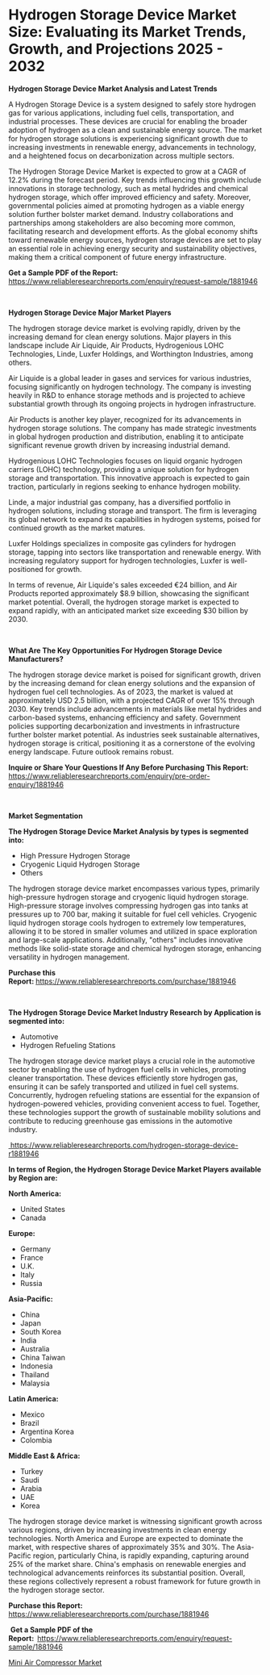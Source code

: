 <p><h1>Hydrogen Storage Device Market Size: Evaluating its Market Trends, Growth, and Projections 2025 - 2032</h1></p><p><strong>Hydrogen Storage Device Market Analysis and Latest Trends</strong></p>
<p><p>A Hydrogen Storage Device is a system designed to safely store hydrogen gas for various applications, including fuel cells, transportation, and industrial processes. These devices are crucial for enabling the broader adoption of hydrogen as a clean and sustainable energy source. The market for hydrogen storage solutions is experiencing significant growth due to increasing investments in renewable energy, advancements in technology, and a heightened focus on decarbonization across multiple sectors.</p><p>The Hydrogen Storage Device Market is expected to grow at a CAGR of 12.2% during the forecast period. Key trends influencing this growth include innovations in storage technology, such as metal hydrides and chemical hydrogen storage, which offer improved efficiency and safety. Moreover, governmental policies aimed at promoting hydrogen as a viable energy solution further bolster market demand. Industry collaborations and partnerships among stakeholders are also becoming more common, facilitating research and development efforts. As the global economy shifts toward renewable energy sources, hydrogen storage devices are set to play an essential role in achieving energy security and sustainability objectives, making them a critical component of future energy infrastructure.</p></p>
<p><strong>Get a Sample PDF of the Report:&nbsp;</strong> <a href="https://www.reliableresearchreports.com/enquiry/request-sample/1881946?utm_campaign=2452&utm_medium=2&utm_source=Github&utm_content=ia&utm_term=23022025&utm_id=hydrogen-storage-device">https://www.reliableresearchreports.com/enquiry/request-sample/1881946</a></p>
<p>&nbsp;</p>
<p><strong>Hydrogen Storage Device Major Market Players</strong></p>
<p><p>The hydrogen storage device market is evolving rapidly, driven by the increasing demand for clean energy solutions. Major players in this landscape include Air Liquide, Air Products, Hydrogenious LOHC Technologies, Linde, Luxfer Holdings, and Worthington Industries, among others.</p><p>Air Liquide is a global leader in gases and services for various industries, focusing significantly on hydrogen technology. The company is investing heavily in R&D to enhance storage methods and is projected to achieve substantial growth through its ongoing projects in hydrogen infrastructure.</p><p>Air Products is another key player, recognized for its advancements in hydrogen storage solutions. The company has made strategic investments in global hydrogen production and distribution, enabling it to anticipate significant revenue growth driven by increasing industrial demand.</p><p>Hydrogenious LOHC Technologies focuses on liquid organic hydrogen carriers (LOHC) technology, providing a unique solution for hydrogen storage and transportation. This innovative approach is expected to gain traction, particularly in regions seeking to enhance hydrogen mobility.</p><p>Linde, a major industrial gas company, has a diversified portfolio in hydrogen solutions, including storage and transport. The firm is leveraging its global network to expand its capabilities in hydrogen systems, poised for continued growth as the market matures.</p><p>Luxfer Holdings specializes in composite gas cylinders for hydrogen storage, tapping into sectors like transportation and renewable energy. With increasing regulatory support for hydrogen technologies, Luxfer is well-positioned for growth.</p><p>In terms of revenue, Air Liquide's sales exceeded €24 billion, and Air Products reported approximately $8.9 billion, showcasing the significant market potential. Overall, the hydrogen storage market is expected to expand rapidly, with an anticipated market size exceeding $30 billion by 2030.</p></p>
<p>&nbsp;</p>
<p><strong>What Are The Key Opportunities For Hydrogen Storage Device Manufacturers?</strong></p>
<p><p>The hydrogen storage device market is poised for significant growth, driven by the increasing demand for clean energy solutions and the expansion of hydrogen fuel cell technologies. As of 2023, the market is valued at approximately USD 2.5 billion, with a projected CAGR of over 15% through 2030. Key trends include advancements in materials like metal hydrides and carbon-based systems, enhancing efficiency and safety. Government policies supporting decarbonization and investments in infrastructure further bolster market potential. As industries seek sustainable alternatives, hydrogen storage is critical, positioning it as a cornerstone of the evolving energy landscape. Future outlook remains robust.</p></p>
<p><strong>Inquire or Share Your Questions If Any Before Purchasing This Report:</strong> <a href="https://www.reliableresearchreports.com/enquiry/pre-order-enquiry/1881946?utm_campaign=2452&utm_medium=2&utm_source=Github&utm_content=ia&utm_term=23022025&utm_id=hydrogen-storage-device">https://www.reliableresearchreports.com/enquiry/pre-order-enquiry/1881946</a></p>
<p>&nbsp;</p>
<p><strong>Market Segmentation</strong></p>
<p><strong>The Hydrogen Storage Device Market Analysis by types is segmented into:</strong></p>
<p><ul><li>High Pressure Hydrogen Storage</li><li>Cryogenic Liquid Hydrogen Storage</li><li>Others</li></ul></p>
<p><p>The hydrogen storage device market encompasses various types, primarily high-pressure hydrogen storage and cryogenic liquid hydrogen storage. High-pressure storage involves compressing hydrogen gas into tanks at pressures up to 700 bar, making it suitable for fuel cell vehicles. Cryogenic liquid hydrogen storage cools hydrogen to extremely low temperatures, allowing it to be stored in smaller volumes and utilized in space exploration and large-scale applications. Additionally, "others" includes innovative methods like solid-state storage and chemical hydrogen storage, enhancing versatility in hydrogen management.</p></p>
<p><strong>Purchase this Report:&nbsp;</strong><a href="https://www.reliableresearchreports.com/purchase/1881946?utm_campaign=2452&utm_medium=2&utm_source=Github&utm_content=ia&utm_term=23022025&utm_id=hydrogen-storage-device">https://www.reliableresearchreports.com/purchase/1881946</a></p>
<p>&nbsp;</p>
<p><strong>The Hydrogen Storage Device Market Industry Research by Application is segmented into:</strong></p>
<p><ul><li>Automotive</li><li>Hydrogen Refueling Stations</li></ul></p>
<p><p>The hydrogen storage device market plays a crucial role in the automotive sector by enabling the use of hydrogen fuel cells in vehicles, promoting cleaner transportation. These devices efficiently store hydrogen gas, ensuring it can be safely transported and utilized in fuel cell systems. Concurrently, hydrogen refueling stations are essential for the expansion of hydrogen-powered vehicles, providing convenient access to fuel. Together, these technologies support the growth of sustainable mobility solutions and contribute to reducing greenhouse gas emissions in the automotive industry.</p></p>
<p><a href="https://www.reliableresearchreports.com/hydrogen-storage-device-r1881946?utm_campaign=2452&utm_medium=2&utm_source=Github&utm_content=ia&utm_term=23022025&utm_id=hydrogen-storage-device">&nbsp;https://www.reliableresearchreports.com/hydrogen-storage-device-r1881946</a></p>
<p><strong>In terms of Region, the Hydrogen Storage Device Market Players available by Region are:</strong></p>
<p>
    <p> <strong> North America: </strong>
        <ul>
            <li>United States</li>
            <li>Canada</li>
        </ul>
        </p> 
    <p> <strong> Europe: </strong>
        <ul>
            <li>Germany</li>
            <li>France</li>
            <li>U.K.</li>
            <li>Italy</li>
            <li>Russia</li>
        </ul>
        </p> 
    <p> <strong> Asia-Pacific: </strong>
        <ul>
            <li>China</li>
            <li>Japan</li>
            <li>South Korea</li>
            <li>India</li>
            <li>Australia</li>
            <li>China Taiwan</li>
            <li>Indonesia</li>
            <li>Thailand</li>
            <li>Malaysia</li>
        </ul>
        </p> 
    <p> <strong> Latin America: </strong>
        <ul>
            <li>Mexico</li>
            <li>Brazil</li>
            <li>Argentina Korea</li>
            <li>Colombia</li>
        </ul>
        </p> 
    <p> <strong> Middle East & Africa: </strong>
        <ul>
            <li>Turkey</li>
            <li>Saudi</li>
            <li>Arabia</li>
            <li>UAE</li>
            <li>Korea</li>
        </ul>
    </p>
    </p>
<p><p>The hydrogen storage device market is witnessing significant growth across various regions, driven by increasing investments in clean energy technologies. North America and Europe are expected to dominate the market, with respective shares of approximately 35% and 30%. The Asia-Pacific region, particularly China, is rapidly expanding, capturing around 25% of the market share. China's emphasis on renewable energies and technological advancements reinforces its substantial position. Overall, these regions collectively represent a robust framework for future growth in the hydrogen storage sector.</p></p>
<p><strong>Purchase this Report: </strong><a href="https://www.reliableresearchreports.com/purchase/1881946?utm_campaign=2452&utm_medium=2&utm_source=Github&utm_content=ia&utm_term=23022025&utm_id=hydrogen-storage-device">https://www.reliableresearchreports.com/purchase/1881946</a></p>
<p>&nbsp;<strong>Get a Sample PDF of the Report:&nbsp;&nbsp;</strong><a href="https://www.reliableresearchreports.com/enquiry/request-sample/1881946?utm_campaign=2452&utm_medium=2&utm_source=Github&utm_content=ia&utm_term=23022025&utm_id=hydrogen-storage-device">https://www.reliableresearchreports.com/enquiry/request-sample/1881946</a></p>
<p><strong></strong></p>
<p><p><a href="https://github.com/viipposahko25/Market-Research-Report-List-1/blob/main/mini-air-compressor-market.md?utm_campaign=2452&utm_medium=2&utm_source=Github&utm_content=ia&utm_term=23022025&utm_id=hydrogen-storage-device">Mini Air Compressor Market</a></p></p>